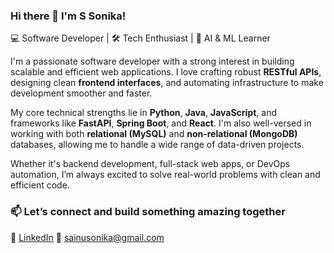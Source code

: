 ### Hi there 👋 I'm S Sonika!

💻 Software Developer | 🛠️ Tech Enthusiast | 🤖 AI & ML Learner

I'm a passionate software developer with a strong interest in building scalable and efficient web applications. I love crafting robust **RESTful APIs**, designing clean **frontend interfaces**, and automating infrastructure to make development smoother and faster.

My core technical strengths lie in **Python**, **Java**, **JavaScript**, and frameworks like **FastAPI**, **Spring Boot**, and **React**. I'm also well-versed in working with both **relational (MySQL)** and **non-relational (MongoDB)** databases, allowing me to handle a wide range of data-driven projects.

Whether it's backend development, full-stack web apps, or DevOps automation, I’m always excited to solve real-world problems with clean and efficient code.

### 📫 Let’s connect and build something amazing together
💼 [LinkedIn](https://linkedin.com/in/ssonikaa)
📨 sainusonika@gmail.com
